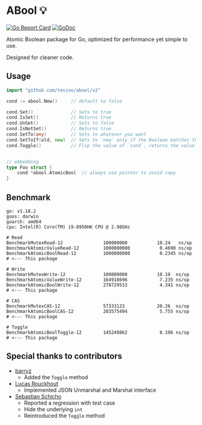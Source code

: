 # ABool :bulb:

[![Go Report Card](https://goreportcard.com/badge/github.com/tevino/abool)](https://goreportcard.com/report/github.com/tevino/abool)
[![GoDoc](https://godoc.org/github.com/tevino/abool?status.svg)](https://godoc.org/github.com/tevino/abool)

Atomic Boolean package for Go, optimized for performance yet simple to use.

Designed for cleaner code.

## Usage

```go
import "github.com/tevino/abool/v2"

cond := abool.New()     // default to false

cond.Set()              // Sets to true
cond.IsSet()            // Returns true
cond.UnSet()            // Sets to false
cond.IsNotSet()         // Returns true
cond.SetTo(any)         // Sets to whatever you want
cond.SetToIf(old, new)  // Sets to `new` only if the Boolean matches the `old`, returns whether succeeded
cond.Toggle()           // Flip the value of `cond`, returns the value before flipping


// embedding
type Foo struct {
    cond *abool.AtomicBool  // always use pointer to avoid copy
}
```

## Benchmark

```
go: v1.18.2
goos: darwin
goarch: amd64
cpu: Intel(R) Core(TM) i9-8950HK CPU @ 2.90GHz

# Read
BenchmarkMutexRead-12           	100000000	        10.24   ns/op
BenchmarkAtomicValueRead-12     	1000000000	         0.4690 ns/op
BenchmarkAtomicBoolRead-12      	1000000000	         0.2345 ns/op  # <--- This package

# Write
BenchmarkMutexWrite-12          	100000000	        10.19  ns/op
BenchmarkAtomicValueWrite-12    	164918696	         7.235 ns/op
BenchmarkAtomicBoolWrite-12     	278729533	         4.341 ns/op  # <--- This package

# CAS
BenchmarkMutexCAS-12            	57333123	        20.26  ns/op
BenchmarkAtomicBoolCAS-12       	203575494	         5.755 ns/op  # <--- This package

# Toggle
BenchmarkAtomicBoolToggle-12    	145249862	         8.196 ns/op  # <--- This package
```

## Special thanks to contributors

- [barryz](https://github.com/barryz)
  - Added the `Toggle` method
- [Lucas Rouckhout](https://github.com/LucasRouckhout)
  - Implemented JSON Unmarshal and Marshal interface
- [Sebastian Schicho](https://github.com/schicho)
  - Reported a regression with test case
  - Hide the underlying `int`
  - Reintroduced the `Toggle` method
